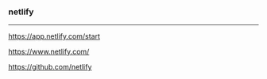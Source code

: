 ### netlify
---
https://app.netlify.com/start


https://www.netlify.com/

https://github.com/netlify


```
```

```
```

```
```


